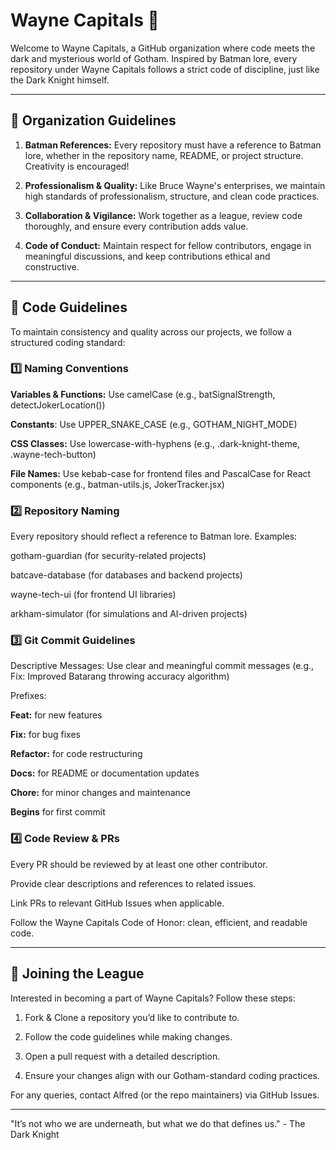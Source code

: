 # Wayne Capitals 🦇

Welcome to Wayne Capitals, a GitHub organization where code meets the dark and mysterious world of Gotham. Inspired by Batman lore, every repository under Wayne Capitals follows a strict code of discipline, just like the Dark Knight himself.


---

## 🦇 Organization Guidelines


1. **Batman References:**  Every repository must have a reference to Batman lore, whether in the repository name, README, or project structure. Creativity is encouraged!


2. **Professionalism & Quality:**  Like Bruce Wayne's enterprises, we maintain high standards of professionalism, structure, and clean code practices.


3. **Collaboration & Vigilance:**  Work together as a league, review code thoroughly, and ensure every contribution adds value.


4. **Code of Conduct:**  Maintain respect for fellow contributors, engage in meaningful discussions, and keep contributions ethical and constructive.




---

## 🦇 Code Guidelines


To maintain consistency and quality across our projects, we follow a structured coding standard:

### 1️⃣ Naming Conventions

**Variables & Functions:** Use camelCase (e.g., batSignalStrength, detectJokerLocation())

**Constants**:  Use UPPER_SNAKE_CASE (e.g., GOTHAM_NIGHT_MODE)

**CSS Classes:**  Use lowercase-with-hyphens (e.g., .dark-knight-theme, .wayne-tech-button)

**File Names:**  Use kebab-case for frontend files and PascalCase for React components (e.g., batman-utils.js, JokerTracker.jsx)


### 2️⃣ Repository Naming

Every repository should reflect a reference to Batman lore. Examples:

gotham-guardian (for security-related projects)

batcave-database (for databases and backend projects)

wayne-tech-ui (for frontend UI libraries)

arkham-simulator (for simulations and AI-driven projects)


### 3️⃣ Git Commit Guidelines

Descriptive Messages: Use clear and meaningful commit messages (e.g., Fix: Improved Batarang throwing accuracy algorithm)

Prefixes:

**Feat:** for new features

**Fix:** for bug fixes

**Refactor:** for code restructuring

**Docs:** for README or documentation updates

**Chore:** for minor changes and maintenance

**Begins** for first commit



### 4️⃣ Code Review & PRs

Every PR should be reviewed by at least one other contributor.

Provide clear descriptions and references to related issues.

Link PRs to relevant GitHub Issues when applicable.

Follow the Wayne Capitals Code of Honor: clean, efficient, and readable code.


---

## 🦇 Joining the League <br />



Interested in becoming a part of Wayne Capitals? Follow these steps:

1. Fork & Clone a repository you’d like to contribute to.


2. Follow the code guidelines while making changes.


3. Open a pull request with a detailed description.


4. Ensure your changes align with our Gotham-standard coding practices.



For any queries, contact Alfred (or the repo maintainers) via GitHub Issues.


---

"It’s not who we are underneath, but what we do that defines us." - The Dark Knight
